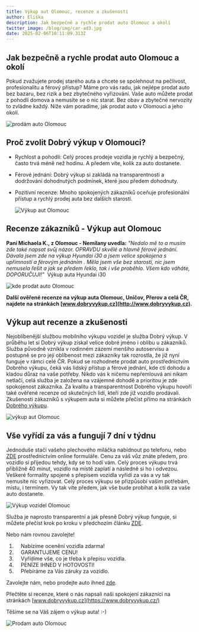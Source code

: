 ```yaml
---
title: Výkup aut Olomouc, recenze a zkušenosti
author: Eliška
description: Jak bezpečně a rychle prodat auto Olomouc a okolí
twitter_image: /blog/img/car-ad3.jpg
date: 2025-02-06T10:11:09.313Z
---
```

## Jak bezpečně a rychle prodat auto Olomouc a okolí

Pokud zvažujete prodej starého auta a chcete se spolehnout na pečlivost, profesionalitu a férový přístup? Máme pro vás radu, jak nejlépe prodat auto bez bazaru, bez rizik a bez zbytečného vyřizování. Vaše auto můžete prodat z pohodlí domova a nemusíte se o nic starat. Bez obav a zbytečné nervozity to zvládne každý. Níže vám poradíme, jak prodat auto v Olomouci a jeho okolí.

![prodám auto Olomouc](/blog/img/carmoney3.jpg)

## Proč zvolit Dobrý výkup v Olomouci?

* Rychlost a pohodlí: Celý proces prodeje vozidla je rychlý a bezpečný, často trvá méně než hodinu. A předem víte, kolik za auto dostanete.
* Férové jednání: Dobrý výkup si zakládá na transparentnosti a dodržování dohodnutých podmínek, které jsou předem dohodnuty.
* Pozitivní recenze: Mnoho spokojených zákazníků oceňuje profesionální přístup a rychlý prodej auta bez dalších starostí.

  ![Výkup aut Olomouc](/blog/img/info-icon.png)

## **Recenze zákazníků - Výkup aut Olomouc**

**Paní Michaela K., z Olomouc - Nemilany uvedla:** *"Nedalo mě to a musím zde také napsat svůj názor. OPRAVDU skvělé a hlavně férové jednání. Dávala jsem zde na výkup Hyundai i30 a jsem velice spokojena s upřímností a férovým jednáním . Měla jsem vše bez starostí, nic jsem nemusela řešit a jak se předem řeklo, tak i vše proběhlo. Všem kdo váháte, DOPORUČUJI!”*  Výkup auta Hyundai i30

![kde prodat auto Olomouc](/blog/img/credible-pay-car-.jpg)

**Další ověřené recenze na výkup auta Olomouc, Uničov, Přerov a celá ČR, najdete na stránkách [www.dobryvykup.cz](http://www.dobryvykup.cz).**

## Výkup aut recenze a zkušenosti

Nejoblíbenější službou mobilního výkupu vozidel je služba Dobrý výkup. V průběhu let si Dobrý výkup získal velice dobré jméno i oblibu u zákazníků. Služba původně vznikla v rodinném zázemí menšího autoservisu a postupně se pro její oblíbenost mezi zákazníky tak rozrostla, že již nyní funguje v rámci celé ČR. Pokud se rozhodnete prodat auto prostřednictvím Dobrého výkupu, čeká vás lidský přístup a férové jednání, kde ctí dohodu a kladou důraz na vaše potřeby. Nikdo vás k ničemu nepřemlouvá ani nikam netlačí, celá služba je založena na vzájemné dohodě a prioritou je zde spokojenost zákazníka. Za kvalitu a transparentnost Dobrého výkupu hovoří také ověřené recenze od skutečných lidí, kteří zde již vozidlo prodávali. Zkušenosti zákazníků s výkupem auta si můžete přečíst přímo na stránkách [Dobrého výkupu](https://www.dobryvykup.cz/).  

![výkup aut Olomouc](/blog/img/obrázek1.jpg)

## Vše vyřídí za vás a fungují 7 dní v týdnu

Jednoduše stačí vašeho plechového miláčka nabídnout po telefonu, nebo [ZDE](https://www.dobryvykup.cz/) prostřednictvím online formuláře. Cenu za váš vůz znáte předem, pro vozidlo si přijedou tehdy, kdy se to hodí vám. Celý proces výkupu trvá přibližně 40 minut, vozidlo na místě zaplatí a následně si ho i odvezou. Veškeré formality spojené s přepisem vozidla vyřídí za vás a vy tak nemusíte nic vyřizovat. Celý proces výkupu se přizpůsobí vašim potřebám, místu, i termínem. Vy tak víte předem, jak vše bude probíhat a kolik za vaše auto dostanete.

![Výkup vozidel Olomouc](/blog/img/info-icon.png)

Služba je naprosto transparentní a jak přesně Dobrý výkup funguje, si můžete přečíst krok po kroku v předchozím článku [ZDE](https://www.dobryvykup.cz/blog/2021/09/jak-prob%C3%ADh%C3%A1-samotn%C3%BD-v%C3%BDkup-aut-s-dobr%C3%BDm-v%C3%BDkupem).  

Nebo nám rovnou zavolejte!

1.     Nabízíme ocenění vozidla zdarma!
2.     GARANTUJEME CENU!
3.     Vyřídíme vše, co je třeba k přepisu vozidla.
4.     PENÍZE IHNED V HOTOVOSTI!
5.     Přebíráme za Vás záruky za vozidlo.

Zavolejte nám, nebo prodejte auto ihned [zde](https://www.dobryvykup.cz/#bottom).

Přečtěte si recenze, které o nás napsali naši spokojení zákazníci na stránkách [www.dobryvykup.cz](https://www.dobryvykup.cz/)

Těšíme se na Váš zájem o výkup auta! :-)

![Prodam auto Olomouc](/blog/img/car-ad3.jpg)